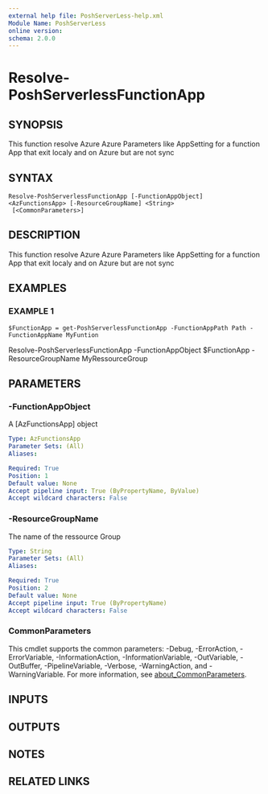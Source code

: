 ```yaml
---
external help file: PoshServerLess-help.xml
Module Name: PoshServerLess
online version:
schema: 2.0.0
---
```


# Resolve-PoshServerlessFunctionApp

## SYNOPSIS
This function resolve Azure Azure Parameters like AppSetting for a function App that exit localy and on Azure but are not sync

## SYNTAX

```
Resolve-PoshServerlessFunctionApp [-FunctionAppObject] <AzFunctionsApp> [-ResourceGroupName] <String>
 [<CommonParameters>]
```

## DESCRIPTION
This function resolve Azure Azure Parameters like AppSetting for a function App that exit localy and on Azure but are not sync

## EXAMPLES

### EXAMPLE 1
```
$FunctionApp = get-PoshServerlessFunctionApp -FunctionAppPath Path -FunctionAppName MyFuntion
```

Resolve-PoshServerlessFunctionApp -FunctionAppObject $FunctionApp -ResourceGroupName MyRessourceGroup

## PARAMETERS

### -FunctionAppObject
A \[AzFunctionsApp\] object

```yaml
Type: AzFunctionsApp
Parameter Sets: (All)
Aliases:

Required: True
Position: 1
Default value: None
Accept pipeline input: True (ByPropertyName, ByValue)
Accept wildcard characters: False
```

### -ResourceGroupName
The name of the ressource Group

```yaml
Type: String
Parameter Sets: (All)
Aliases:

Required: True
Position: 2
Default value: None
Accept pipeline input: True (ByPropertyName)
Accept wildcard characters: False
```

### CommonParameters
This cmdlet supports the common parameters: -Debug, -ErrorAction, -ErrorVariable, -InformationAction, -InformationVariable, -OutVariable, -OutBuffer, -PipelineVariable, -Verbose, -WarningAction, and -WarningVariable. For more information, see [about_CommonParameters](http://go.microsoft.com/fwlink/?LinkID=113216).

## INPUTS

## OUTPUTS

## NOTES

## RELATED LINKS
